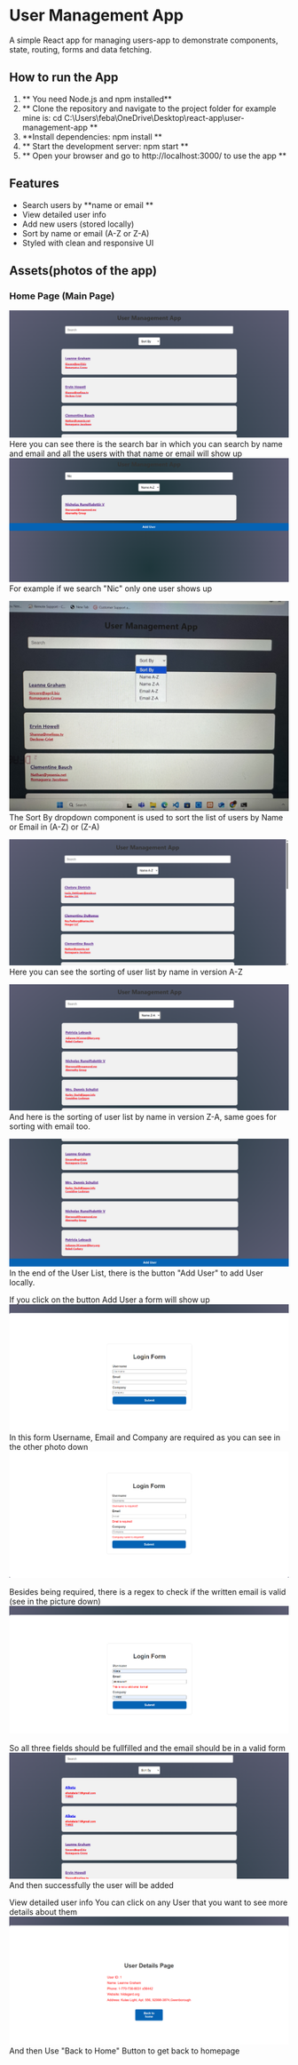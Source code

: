 # User Management App
A simple React app for managing users-app to demonstrate components, state, routing, forms and data 
fetching.

## How to run the App

1. ** You need Node.js and npm installed**
2. ** Clone the repository and navigate to the project folder for example mine is: cd C:\Users\feba\OneDrive\Desktop\react-app\user-management-app **
3. **Install dependencies: npm install **
4. ** Start the development server: npm start **
5. ** Open your browser and go to http://localhost:3000/ to use the app **

## Features

- Search users by **name or email ** 
- View detailed user info
- Add new users (stored locally)
- Sort by name or email (A-Z or Z-A)
- Styled with clean and responsive UI


## Assets(photos of the app)

### Home Page (Main Page)
![Home Page](./assets/Foto1-Homepage.png)
 Here you can see there is the search bar in which you can search by name and email and all the users with that name or email will show up 
 ![Home Page](./assets/Foto4-Homepage.png)
For example if we search "Nic" only one user shows up

 ![Home Page](./assets/foto2-homepage.jpeg)
The Sort By dropdown component is used to sort the list of users by Name or Email in (A-Z) or (Z-A)
 
![Home Page](./assets/Foto1A-Z-HomePage.png)
Here you can see the sorting of user list by name in version A-Z

![Home Page](./assets/Foto2Z-A-HomePage.png)
And here is the sorting of user list by name in version Z-A, same goes for sorting with email too.

![Home Page](./assets/Foto3-Homepage.png)
In the end of the User List, there is the button "Add User" to add User locally. 

If you click on the button Add User a form will show up 
![Home Page](./assets/Foto1-Form.png)
In this form Username, Email and Company are required as you can see in the other photo down
![Home Page](./assets/Foto5-Form.png)
 
 Besides being required, there is a regex to check if the written email is valid (see in the picture down)
 ![Home Page](./assets/Foto3-Form.png)

So all three fields should be fullfilled and the email should be in a valid form 
 ![Home Page](./assets/foto-form6.png)
 And then successfully the user will be added

View detailed user info
You can click on any User that you want to see more details about them
![Home Page](./assets/Foto1-UserDetailsPage.png)
And then Use "Back to Home" Button to get back to homepage




